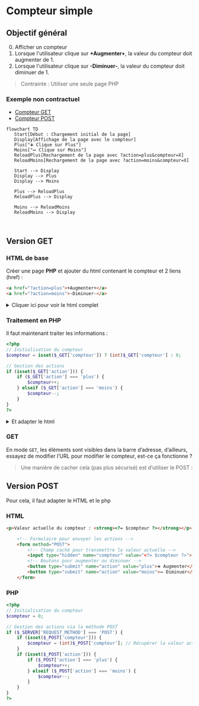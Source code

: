 # Compteur simple

## Objectif général

0. Afficher un compteur
1. Lorsque l'utilisateur clique sur **+Augmenter+**, la valeur du compteur doit augmenter de 1.
2. Lorsque l'utilisateur clique sur **-Diminuer-**, la valeur du compteur doit diminuer de 1.

> Contrainte : Utiliser une seule page PHP

### Exemple non contractuel
- [Compteur GET](https://msig.section-inf.ch/compteur-get.php)
- [Compteur POST](https://msig.section-inf.ch/compteur-post.php)

```mermaid
flowchart TD
   Start[Début : Chargement initial de la page]
   Display[Affichage de la page avec le compteur]
   Plus["➕ Clique sur Plus"]
   Moins["➖ Clique sur Moins"]
   ReloadPlus[Rechargement de la page avec ?action=plus&compteur=X]
   ReloadMoins[Rechargement de la page avec ?action=moins&compteur=X]
   
   Start --> Display
   Display --> Plus
   Display --> Moins
   
   Plus --> ReloadPlus
   ReloadPlus --> Display
   
   Moins --> ReloadMoins
   ReloadMoins --> Display



```

## Version GET

### HTML de base

Créer une page **PHP** et ajouter du html contenant le compteur et 2 liens (href) :

```html
<a href="?action=plus">+Augmenter+</a>
<a href="?action=moins">-Diminuer-</a>
```

<details>
<summary>Cliquer ici pour voir le html complet</summary>

```html
<!DOCTYPE html>
<html lang="fr">
<head>
    <meta charset="UTF-8">
    <meta name="viewport" content="width=device-width, initial-scale=1.0">
    <title>Compteur PHP</title>
</head>
<body>
<h1>Compteur Simple</h1>
<p>Valeur actuelle du compteur : <strong>[1]</strong></p>
<a href="?action=plus&compteur=1">➕ Augmenter</a>
<a href="?action=moins&compteur=1">➖ Diminuer</a>
</body>
</html>
```

</details>

### Traitement en PHP
Il faut maintenant traiter les informations : 

```php
<?php
// Initialisation du compteur
$compteur = isset($_GET['compteur']) ? (int)$_GET['compteur'] : 0;

// Gestion des actions
if (isset($_GET['action'])) {
    if ($_GET['action'] === 'plus') {
        $compteur++;
    } elseif ($_GET['action'] === 'moins') {
        $compteur--;
    }
}
?>

```

<details>
<summary>Et adapter le html</summary>


```html
    <!-- ... -->
    <p>Valeur actuelle du compteur : <strong><?= $compteur ?></strong></p>
    <a href="?action=plus&compteur=<?= $compteur ?>">+Augmenter+</a>
    <a href="?action=moins&compteur=<?= $compteur ?>">-Diminuer-</a>
    <!-- ... -->
```

</details>

### GET
En mode `GET`, les éléments sont visibles dans la barre d’adresse, d’ailleurs, essayez de modifier
l’URL pour modifier le compteur, est-ce ça fonctionne ?

> Une manière de cacher cela (pas plus sécurisé) est d’utiliser le POST :

## Version POST

Pour cela, il faut adapter le HTML et le php

### HTML

```html
<p>Valeur actuelle du compteur : <strong><?= $compteur ?></strong></p>

    <!-- Formulaire pour envoyer les actions -->
    <form method="POST">
        <!-- Champ caché pour transmettre la valeur actuelle -->
        <input type="hidden" name="compteur" value="<?= $compteur ?>">
        <!-- Boutons pour augmenter ou diminuer -->
        <button type="submit" name="action" value="plus">➕ Augmenter</button>
        <button type="submit" name="action" value="moins">➖ Diminuer</button>
    </form>
```

### PHP

```php
<?php
// Initialisation du compteur
$compteur = 0;

// Gestion des actions via la méthode POST
if ($_SERVER['REQUEST_METHOD'] === 'POST') {
    if (isset($_POST['compteur'])) {
        $compteur = (int)$_POST['compteur']; // Récupérer la valeur actuelle
    }
    if (isset($_POST['action'])) {
        if ($_POST['action'] === 'plus') {
            $compteur++;
        } elseif ($_POST['action'] === 'moins') {
            $compteur--;
        }
    }
}
?>
```

